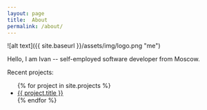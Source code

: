 ```yaml
---
layout: page
title:  About
permalink: /about/
---
```



![alt text]({{ site.baseurl }}/assets/img/logo.png "me")


Hello, I am Ivan -- self-employed software developer from Moscow.

Recent projects:

<ul class="list-reset">
    {% for project in site.projects %}
    <li>
        <div class="clearfix">
            <div class="col col-6 left-align pl1">
                <a href="{{ project.url | relative_url }}">
                    {{ project.title }}
                </a>
            </div>
        </div>
    </li>
    {% endfor %}
</ul>